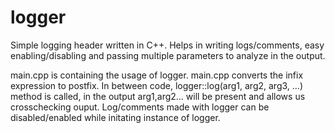 # logger
Simple logging header written in C++. Helps in writing logs/comments, easy enabling/disabling and passing multiple parameters to analyze in the output.

main.cpp is containing the usage of logger. main.cpp converts the infix expression to postfix. In between code, logger::log(arg1, arg2, arg3, ...) method is called, in the output arg1,arg2... will be present and allows us crosschecking ouput. Log/comments made with logger can be disabled/enabled while initating instance of logger.

